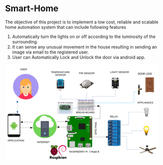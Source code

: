 # Smart-Home

The objective of this project is to implement a low cost, reliable and scalable home
automation system that can include following features
1. Automatically turn the lights on or off according to the luminosity of the surrounding.
2. It can sense any unusual movement in the house resulting in sending an image via email
to the registered user.
3. User can Automatically Lock and Unlock the door via android app.

![Smart Home Image](haas3.png)
